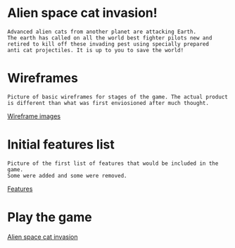 # Alien space cat invasion!
    Advanced alien cats from another planet are attacking Earth.
    The earth has called on all the world best fighter pilots new and
    retired to kill off these invading pest using specially prepared 
    anti cat projectiles. It is up to you to save the world!

# Wireframes
    Picture of basic wireframes for stages of the game. The actual product
    is different than what was first enviosioned after much thought.
[Wireframe images](https://www.git.generalassemb.ly/shiven/Alien_cat_invasion/blob/master/assets/wireframe.jpg)

# Initial features list
    Picture of the first list of features that would be included in the game.
    Some were added and some were removed.
[Features](https://www.git.generalassemb.ly/shiven/Alien_cat_invasion/blob/master/assets/features.jpg)

# Play the game
[Alien space cat invasion](https://www.alien-space-cat-invaders.bitballoon.com)
